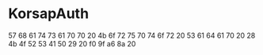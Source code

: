 # KorsapAuth
57 68 61 74 73 61 70 70 20 4b 6f 72 75 70 74 6f 72 20 53 61 64 61 70 20 28 4b 4f 52 53 41 50 29 20 f0 9f a6 8a 20
